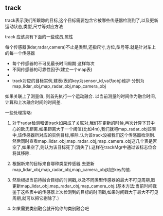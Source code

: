 ## track

track表示我们所跟踪的目标,这个目标需要包含它被哪些传感器检测到了,以及更新运动状态,类型,尺寸等对应方法

track 应该具有下面的一些成员,属性

每个传感器(lidar,radar,camera)不止是类型,还指尺寸,方位,型号等.就是针对车上的每一个传感器
- 每个传感器的不可见最长时间周期
 这样每次
- 不同传感器的可靠性因子(建立一个map表)
- 
- track对应的目标实例,建表(表的key为sensor_id,val为obj)维护
分别为map_lidar_obj,map_radar_obj,map_camera_obj

如果关联上了测量值,
则首先执行一个运动融合.
以当前测量的时间作为融合时间,计算和上次融合时间的时间差.

一些处理策略:
1. 对于radar检测和该track如果成了关联对,我们在更新的时候,再次计算下其中心的欧氏距离.如果距离大于一个阈值(比如4m),我们就吧map_radar_obj该表中,该传感器所对应的实例目标,移除.认为该track没被我们这个传感器检测到.然后同时查看map_lidar_obj,map_radar_obj,map_camera_obj这几个表是否空了,如果空了,则认为该目标死了(消失了).这样在trackMgr中通过该标志位会将其移除.
2. 根据新来的目标来自哪种类型传感器,去更新map_lidar_obj,map_radar_obj,map_camera_obj对应key的值.

3. 然后根据当前待融合目标的时间戳,以及不同类型传感器的最大不可见周期,取更新map_lidar_obj,map_radar_obj,map_camera_obj.(基本方法:当前时间戳鉴于这些表中的传感器上次检测到的目标的时间戳,如果时间戳大于最大不可见周期,就可以把它剔除了.)
4. 如果需要类别融合就开始你的类别融合吧
